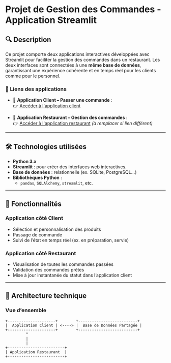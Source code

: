 # Projet de Gestion des Commandes - Application Streamlit

## 🔍 Description

Ce projet comporte deux applications interactives développées avec Streamlit pour faciliter la gestion des commandes dans un restaurant. Les deux interfaces sont connectées à une **même base de données**, garantissant une expérience cohérente et en temps réel pour les clients comme pour le personnel.

### 🔗 Liens des applications

- 🛒 **Application Client – Passer une commande** :  
  👉 [Accéder à l'application client](https://melaniessmoothies-xappq43wkxa86ppwges5hpf.streamlit.app/)

- 🧾 **Application Restaurant – Gestion des commandes** :  
  👉 [Accéder à l'application restaurant](https://melaniessmoothies-xappq43wkxa86ppwges5hpf.streamlit.app/) *(à remplacer si lien différent)*

---

## 🛠️ Technologies utilisées

- **Python 3.x**
- **Streamlit** : pour créer des interfaces web interactives.
- **Base de données** : relationnelle (ex. SQLite, PostgreSQL…)
- **Bibliothèques Python** :
  - `pandas`, `SQLAlchemy`, `streamlit`, etc.

---

## 🚀 Fonctionnalités

### Application côté **Client**

- Sélection et personnalisation des produits
- Passage de commande
- Suivi de l’état en temps réel (ex. en préparation, servie)

### Application côté **Restaurant**

- Visualisation de toutes les commandes passées
- Validation des commandes prêtes
- Mise à jour instantanée du statut dans l’application client

---

## 🧱 Architecture technique

### Vue d’ensemble

```plaintext
+---------------------+        +--------------------------+
|  Application Client | <----> |  Base de Données Partagée |
+---------------------+        +--------------------------+
         ^
         |
         |
+-------------------------+
| Application Restaurant  |
+-------------------------+

